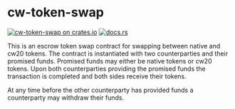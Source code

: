 # cw-token-swap

[![cw-token-swap on crates.io](https://img.shields.io/crates/v/cw-token-swap.svg?logo=rust)](https://crates.io/crates/cw-token-swap)
[![docs.rs](https://img.shields.io/docsrs/cw-token-swap?logo=docsdotrs)](https://docs.rs/cw-token-swap/latest/cw_token_swap/)

This is an escrow token swap contract for swapping between native and
cw20 tokens. The contract is instantiated with two counterparties and
their promised funds. Promised funds may either be native tokens or
cw20 tokens. Upon both counterparties providing the promised funds the
transaction is completed and both sides receive their tokens.

At any time before the other counterparty has provided funds a
counterparty may withdraw their funds.

